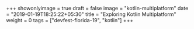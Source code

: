 +++
showonlyimage = true
draft = false
image = "kotlin-multiplatform"
date = "2019-01-19T18:25:22+05:30"
title = "Exploring Kotlin Multiplatform"
weight = 0
tags = ["devfest-florida-19", "kotlin"]
+++


